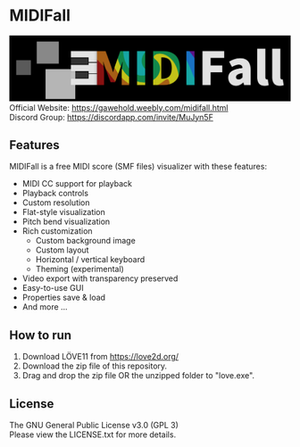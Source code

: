 # MIDIFall
![MIDIFall Logo](/github-logo.png)
Official Website: https://gawehold.weebly.com/midifall.html<br>
Discord Group: https://discordapp.com/invite/MuJyn5F

## Features
MIDIFall is a free MIDI score (SMF files) visualizer with these features:
- MIDI CC support for playback
- Playback controls
- Custom resolution
- Flat-style visualization
- Pitch bend visualization
- Rich customization
	- Custom background image
	- Custom layout
	- Horizontal / vertical keyboard
	- Theming (experimental)
- Video export with transparency preserved
- Easy-to-use GUI
- Properties save & load
- And more ...

## How to run
1. Download LÖVE11 from https://love2d.org/
2. Download the zip file of this repository.
3. Drag and drop the zip file OR the unzipped folder to "love.exe".

## License
The GNU General Public License v3.0 (GPL 3)<br>
Please view the LICENSE.txt for more details.
